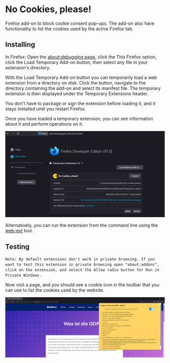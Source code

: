 # No Cookies, please!

Firefox add-on to block cookie consent pop-ups. The add-on also have functionality to list the cookies used by the active Firefox tab.

## Installing

In Firefox: Open the [about:debugging page](https://developer.mozilla.org/en-US/docs/Tools/about:debugging), click the This Firefox option, click the Load Temporary Add-on button, then select any file in your extension's directory.

With the Load Temporary Add-on button you can temporarily load a web extension from a directory on disk. Click the button, navigate to the directory containing the add-on and select its manifest file. The temporary extension is then displayed under the Temporary Extensions header.

You don't have to package or sign the extension before loading it, and it stays installed until you restart Firefox.

Once you have loaded a temporary extension, you can see information about it and perform operations on it.

![load](./images/load_temp_ext.png)

Alternatively, you can run the extension from the command line using the [web-ext](https://extensionworkshop.com/documentation/develop/getting-started-with-web-ext/) tool.

## Testing

`Note: By default extensions don't work in private browsing. If you want to test this extension in private browsing open "about:addons", click on the extension, and select the Allow radio button for Run in Private Windows.`

Now visit a page, and you should see a cookie icon in the toolbar that you can use to list the cookies used by the website.

![extension](./images/extension_ss.png)
